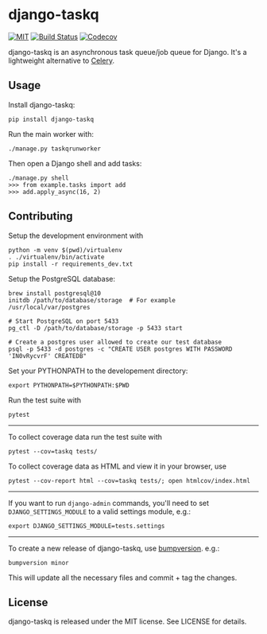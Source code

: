 # django-taskq

[![MIT](https://img.shields.io/github/license/ipsosante/django-taskq.svg)](https://tldrlegal.com/license/mit-license)
[![Build Status](https://img.shields.io/travis/ipsosante/django-taskq/master.svg)](https://travis-ci.org/ipsosante/django-taskq)
[![Codecov](https://img.shields.io/codecov/c/github/ipsosante/django-taskq/master.svg)](https://codecov.io/gh/ipsosante/django-taskq)

django-taskq is an asynchronous task queue/job queue for Django. It's a lightweight alternative to [Celery](http://www.celeryproject.org/).

## Usage

Install django-taskq:

    pip install django-taskq


Run the main worker with:

    ./manage.py taskqrunworker

Then open a Django shell and add tasks:

    ./manage.py shell
    >>> from example.tasks import add
    >>> add.apply_async(16, 2)

## Contributing

Setup the development environment with

    python -m venv $(pwd)/virtualenv
    . ./virtualenv/bin/activate
	pip install -r requirements_dev.txt

Setup the PostgreSQL database:

    brew install postgresql@10
    initdb /path/to/database/storage  # For example /usr/local/var/postgres

    # Start PostgreSQL on port 5433
    pg_ctl -D /path/to/database/storage -p 5433 start

    # Create a postgres user allowed to create our test database
    psql -p 5433 -d postgres -c "CREATE USER postgres WITH PASSWORD 'IN0vRycvrF' CREATEDB"

Set your PYTHONPATH to the developement directory:

    export PYTHONPATH=$PYTHONPATH:$PWD

Run the test suite with

    pytest


----------

To collect coverage data run the test suite with

    pytest --cov=taskq tests/

To collect coverage data as HTML and view it in your browser, use

    pytest --cov-report html --cov=taskq tests/; open htmlcov/index.html

----------

If you want to run `django-admin` commands, you'll need to set `DJANGO_SETTINGS_MODULE` to a valid settings module, e.g.:

    export DJANGO_SETTINGS_MODULE=tests.settings


----------

To create a new release of django-taskq, use [bumpversion](https://pypi.org/project/bumpversion/). e.g.:

    bumpversion minor
    
This will update all the necessary files and commit + tag the changes.

## License

django-taskq is released under the MIT license. See LICENSE for details.
